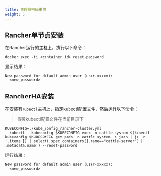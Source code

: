 ```yaml
---
title: 管理员密码重置
weight: 5
---
```


## Rancher单节点安装

在Rancher运行的主机上，执行以下命令：

```
docker exec -ti <container_id> reset-password
```

显示结果：

```
New password for default admin user (user-xxxxx):
  <new_password>
```

## RancherHA安装

在安装有`kubectl`主机上，指定kubectl配置文件，然后运行以下命令：
>假设kubectl配置文件在当前目录下

```
KUBECONFIG=./kube_config_rancher-cluster.yml
  kubectl --kubeconfig $KUBECONFIG exec -n cattle-system $(kubectl --kubeconfig $KUBECONFIG get pods -n cattle-system -o json | jq -r '.items [] | select(.spec.containers[].name=="cattle-server") | .metadata.name') --reset-password
```

运行结果：

```
New password for default admin user (user-xxxxx):
  <new_password>
```